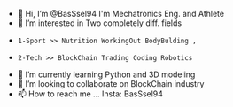 - 👋 Hi, I’m @BasSsel94 I'm Mechatronics Eng. and Athlete 
- 👀 I’m interested in Two completely diff. fields 
-     1-Sport >> Nutrition WorkingOut BodyBulding , 
-     2-Tech >> BlockChain Trading Coding Robotics 
- 🌱 I’m currently learning Python and 3D modeling 
- 💞️ I’m looking to collaborate on BlockChain industry
- 📫 How to reach me ... Insta: BasSsel94 

<!---
BasSsel94/BasSsel94 is a ✨ special ✨ repository because its `README.md` (this file) appears on your GitHub profile.
You can click the Preview link to take a look at your changes.
--->

